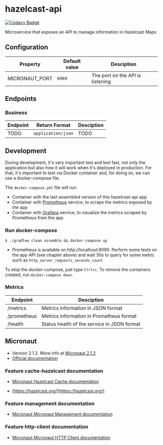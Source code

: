 # hazelcast-api
[![Codacy Badge](https://app.codacy.com/project/badge/Grade/6a48a3ea9aea4092b2aa3ae5ab40e299)](https://www.codacy.com/gh/marcosflobo/hazelcast-api/dashboard?utm_source=github.com&amp;utm_medium=referral&amp;utm_content=marcosflobo/hazelcast-api&amp;utm_campaign=Badge_Grade)

Microservice that exposes an API to manage information in Hazelcast Maps

## Configuration
|Property|Default value|Desciption|
---------|-------------|----------|
|MICRONAUT_PORT|`6969`|The port on the API is listening|


## Endpoints
### Business
|Endpoint|Return Format|Desciption|
---------|-------------|----------|
|TODO|`application/json`|TODO|

## Development
During development, it's very important test and test fast, not only the application but also how it will work when it's
deployed in production. For that, it's important to test via Docker container and, for doing so, we can use a docker-compose
file.

The `docker-compose.yml` file will run:
- Container with the last assembled version of this hazelcast-api app
- Container with [Prometheus](https://prometheus.io/) service, to scrape the metrics exposed by the app
- Container with [Grafana](https://grafana.com/) service, to visualize the metrics scraped by Prometheus from the app

### Run docker-compose
```shell script
$ ./gradlew clean assemble && docker-compose up
```
- Prometheus is available on http://localhost:9090. Perform some tests on the app API (see chapter above) and wait 30s to query for some metric such as `http_server_requests_seconds_count`

To stop the docker-compose, just type `Ctrl+c`. To remove the containers created, run `docker-compose down`.

### Metrics
|Endpoint|Desciption|
---------|----------|
|/metrics|Metrics information in JSON format|
|/prometheus|Metrics information in Prometheus format|
|/health|Status health of the service in JSON format|

## Micronaut
- Version 2.1.2. More info at [Micronaut 2.1.2](https://github.com/micronaut-projects/micronaut-core/releases/tag/v2.1.2)
- [Official documentation](https://docs.micronaut.io/latest/guide/index.html)

### Feature cache-hazelcast documentation

- [Micronaut Hazelcast Cache documentation](https://micronaut-projects.github.io/micronaut-cache/latest/guide/index.html#hazelcast)

- [https://hazelcast.org/](https://hazelcast.org/)

### Feature management documentation

- [Micronaut Micronaut Management documentation](https://docs.micronaut.io/latest/guide/index.html#management)

### Feature http-client documentation

- [Micronaut Micronaut HTTP Client documentation](https://docs.micronaut.io/latest/guide/index.html#httpClient)

